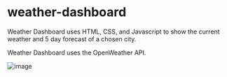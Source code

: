 # weather-dashboard

Weather Dashboard uses HTML, CSS, and Javascript to show the current weather and 5 day forecast of a chosen city.

Weather Dashboard uses the OpenWeather API.

![image](https://user-images.githubusercontent.com/74688298/107993082-c0334200-6f9f-11eb-8f66-c0ae88f9cc6c.png)